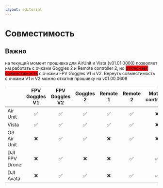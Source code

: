 ```yaml
---
layout: editorial
---
```


# Совместимость

## Важно

на текущий момент прошивка для AirUnit и Vista (v01.01.0000) позволяет им работать с очками Goggles 2 и Remote controller 2, но <mark style="background-color:red;">отключает совместимость</mark> с очками FPV Goggles V1 и V2. Вернуть совместимость с очками V1 и V2 можно откатив прошивку на v01.00.0608

|               | FPV Goggles V1 | FPV Goggles V2 | Goggles 2 | Remote 1 | Remote 2 | Motion controller |
| ------------- | :------------: | :------------: | :-------: | :------: | :------: | :---------------: |
| Air Unit      |        ✅       |        ✅       |     ✅     |     ✅    |     ✅    |         ❌         |
| Vista         |        ✅       |        ✅       |     ✅     |     ✅    |     ✅    |         ❌         |
| O3 Air Unit   |        ❌       |        ✅       |     ✅     |     ❌    |     ✅    |         ❌         |
| DJI FPV Drone |        ❌       |        ✅       |     ❌     |     ❌    |     ✅    |         ✅         |
| DJI Avata     |        ❌       |        ✅       |     ✅     |     ❌    |     ✅    |         ✅         |

